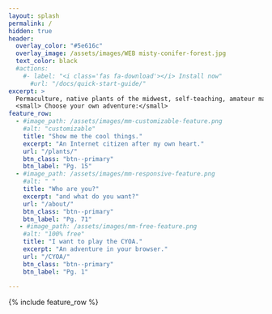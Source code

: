 ```yaml
---
layout: splash
permalink: /
hidden: true
header:
  overlay_color: "#5e616c"
  overlay_image: /assets/images/WEB misty-conifer-forest.jpg
  text_color: black
  #actions:
    #- label: "<i class='fas fa-download'></i> Install now"
      #url: "/docs/quick-start-guide/"
excerpt: >
  Permaculture, native plants of the midwest, self-teaching, amateur makes, and enthusiastic bullshit. Welcome to my corner of the Internet!<br />
  <small> Choose your own adventure:</small>
feature_row:
  - #image_path: /assets/images/mm-customizable-feature.png
    #alt: "customizable"
    title: "Show me the cool things."
    excerpt: "An Internet citizen after my own heart."
    url: "/plants/"
    btn_class: "btn--primary"
    btn_label: "Pg. 15"
  - #image_path: /assets/images/mm-responsive-feature.png
    #alt: " "
    title: "Who are you?"
    excerpt: "and what do you want?"
    url: "/about/"
    btn_class: "btn--primary"
    btn_label: "Pg. 71"
   - #image_path: /assets/images/mm-free-feature.png
    #alt: "100% free"
    title: "I want to play the CYOA."
    excerpt: "An adventure in your browser."
    url: "/CYOA/"
    btn_class: "btn--primary"
    btn_label: "Pg. 1" 
    
---
```


{% include feature_row %}
